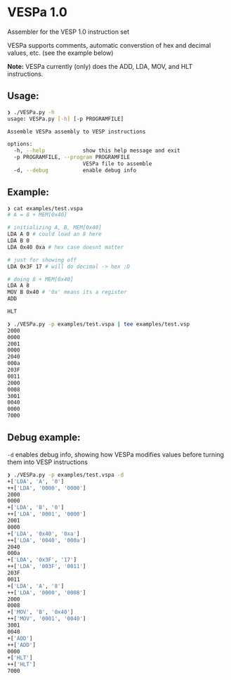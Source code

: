 # VESPa 1.0
Assembler for the VESP 1.0 instruction set

VESPa supports comments, automatic converstion of hex and decimal values, etc. (see the example below)

__Note:__ VESPa currently (only) does the ADD, LDA, MOV, and HLT instructions.

## Usage:
```sh
❯ ./VESPa.py -h
usage: VESPa.py [-h] [-p PROGRAMFILE]

Assemble VESPa assembly to VESP instructions

options:
  -h, --help            show this help message and exit
  -p PROGRAMFILE, --program PROGRAMFILE
                        VESPa file to assemble
  -d, --debug           enable debug info
```

## Example:
```sh
❯ cat examples/test.vspa
# A = 8 + MEM[0x40]

# initializing A, B, MEM[0x40]
LDA A 0 # could load an 8 here
LDA B 0
LDA 0x40 0xa # hex case doesnt matter

# just for showing off
LDA 0x3F 17 # will do decimal -> hex :D

# doing 8 + MEM[0x40]
LDA A 8
MOV B 0x40 # '0x' means its a register
ADD

HLT

❯ ./VESPa.py -p examples/test.vspa | tee examples/test.vsp
2000
0000
2001
0000
2040
000a
203F
0011
2000
0008
3001
0040
0000
7000
```
## Debug example:
`-d` enables debug info, showing how VESPa modifies values before turning them into VESP instructions
```sh
❯ ./VESPa.py -p examples/test.vspa -d
+['LDA', 'A', '0']
++['LDA', '0000', '0000']
2000
0000
+['LDA', 'B', '0']
++['LDA', '0001', '0000']
2001
0000
+['LDA', '0x40', '0xa']
++['LDA', '0040', '000a']
2040
000a
+['LDA', '0x3F', '17']
++['LDA', '003F', '0011']
203F
0011
+['LDA', 'A', '8']
++['LDA', '0000', '0008']
2000
0008
+['MOV', 'B', '0x40']
++['MOV', '0001', '0040']
3001
0040
+['ADD']
++['ADD']
0000
+['HLT']
++['HLT']
7000
```
